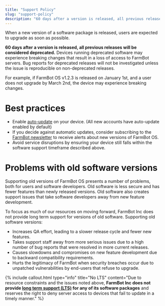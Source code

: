```yaml
---
title: "Support Policy"
slug: "support-policy"
description: "60 days after a version is released, all previous releases will be considered deprecated"
---
```


When a new version of a software package is released, users are expected to upgrade as soon as possible.

**60 days after a version is released, all previous releases will be considered deprecated.** Devices running deprecated software may experience breaking changes that result in a loss of access to FarmBot servers. Bug reports for deprecated releases will not be investigated unless the issue is reproducible on non-deprecated releases.

For example, if FarmBot OS v1.2.3 is released on January 1st, and a user does not upgrade by March 2nd, the device may experience breaking changes.

# Best practices

 * Enable [auto-update](../../The-FarmBot-Web-App/settings/farmbot-settings.md#farmbot-os-auto-update) on your device. (All new accounts have auto-update enabled by default)
 * If you decide against automatic updates, consider subscribing to the [FarmBot newsletter](http://newsletter.farm.bot) to receive alerts about new versions of FarmBot OS.
 * Avoid service disruptions by ensuring your device still falls within the software support timeframe described above.

# Problems with old software versions

Supporting old versions of FarmBot OS presents a number of problems, both for users and software developers. Old software is less secure and has fewer features than newly released versions. Old software also creates support issues that take software developers away from new feature development.

To focus as much of our resources on moving forward, FarmBot Inc does not provide long term support for versions of old software. Supporting old software versions:

 * Increases QA effort, leading to a slower release cycle and fewer new features.
 * Takes support staff away from more serious issues due to a high number of bug reports that were resolved in more current releases.
 * Causes slowdowns and compromises on new feature development due to backward compatibility requirements.
 * Hurts the legitimacy of FarmBot when security breaches occur due to unpatched vulnerabilities by end-users that refuse to upgrade.

{%
include callout.html
type="info"
title="No LTS"
content="Due to resource constraints and the issues noted above, **FarmBot Inc does not provide [long term support (LTS)](https://en.wikipedia.org/wiki/Long-term_support) for any of its software packages** and reserves the right to deny server access to devices that fail to update in a timely manner."
%}

